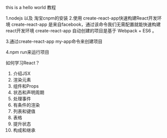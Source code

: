 this is a hello world 教程

1.nodejs 以及 淘宝cnpm的安装
2.使用 create-react-app快速构建React开发环境
create-react-app 是来自facebook，通过该命令我们无需配置就能快速构建react开发环境
create-react-app 自动创建的项目是基于 Webpack + ES6 。

3.通过create-react-app my-app命令来创建项目

4.npm run来运行项目


如何学习React？
1. 介绍JSX
2. 渲染元素
3. 组件和Props
4. 状态和声明周期
5. 处理事件
6. 有条件的渲染
7. 列表和键值
8. 表格
9. 提升状态
10. 构成和继承